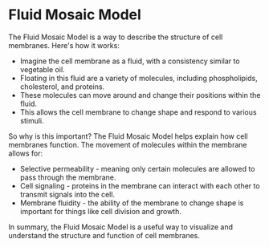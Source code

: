 # Fluid Mosaic Model

The Fluid Mosaic Model is a way to describe the structure of cell membranes. Here's how it works:

* Imagine the cell membrane as a fluid, with a consistency similar to vegetable oil.
* Floating in this fluid are a variety of molecules, including phospholipids, cholesterol, and proteins.
* These molecules can move around and change their positions within the fluid.
* This allows the cell membrane to change shape and respond to various stimuli.

So why is this important? The Fluid Mosaic Model helps explain how cell membranes function. The movement of molecules within the membrane allows for:

* Selective permeability - meaning only certain molecules are allowed to pass through the membrane.
* Cell signaling - proteins in the membrane can interact with each other to transmit signals into the cell.
* Membrane fluidity - the ability of the membrane to change shape is important for things like cell division and growth.

In summary, the Fluid Mosaic Model is a useful way to visualize and understand the structure and function of cell membranes.
